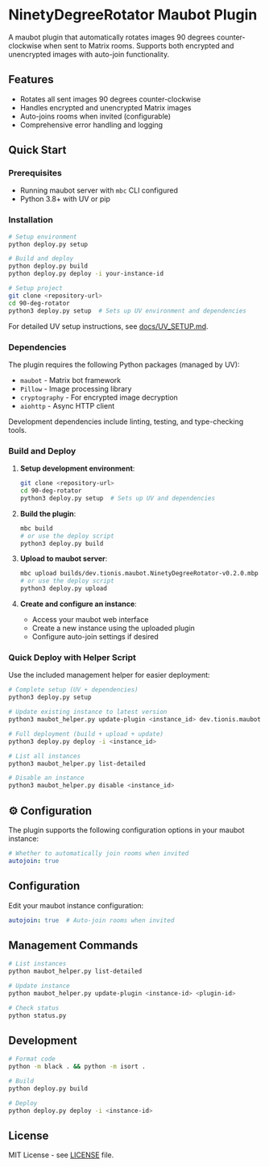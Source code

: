 # NinetyDegreeRotator Maubot Plugin

A maubot plugin that automatically rotates images 90 degrees counter-clockwise when sent to Matrix rooms. Supports both encrypted and unencrypted images with auto-join functionality.

## Features

- Rotates all sent images 90 degrees counter-clockwise
- Handles encrypted and unencrypted Matrix images
- Auto-joins rooms when invited (configurable)
- Comprehensive error handling and logging

## Quick Start

### Prerequisites
- Running maubot server with `mbc` CLI configured
- Python 3.8+ with UV or pip

### Installation

```bash
# Setup environment
python deploy.py setup

# Build and deploy
python deploy.py build
python deploy.py deploy -i your-instance-id

# Setup project
git clone <repository-url>
cd 90-deg-rotator
python3 deploy.py setup  # Sets up UV environment and dependencies
```

For detailed UV setup instructions, see [docs/UV_SETUP.md](docs/UV_SETUP.md).

### Dependencies

The plugin requires the following Python packages (managed by UV):
- `maubot` - Matrix bot framework
- `Pillow` - Image processing library
- `cryptography` - For encrypted image decryption
- `aiohttp` - Async HTTP client

Development dependencies include linting, testing, and type-checking tools.

### Build and Deploy

1. **Setup development environment**:
   ```bash
   git clone <repository-url>
   cd 90-deg-rotator
   python3 deploy.py setup  # Sets up UV and dependencies
   ```

2. **Build the plugin**:
   ```bash
   mbc build
   # or use the deploy script
   python3 deploy.py build
   ```

3. **Upload to maubot server**:
   ```bash
   mbc upload builds/dev.tionis.maubot.NinetyDegreeRotator-v0.2.0.mbp
   # or use the deploy script
   python3 deploy.py upload
   ```

4. **Create and configure an instance**:
   - Access your maubot web interface
   - Create a new instance using the uploaded plugin
   - Configure auto-join settings if desired

### Quick Deploy with Helper Script

Use the included management helper for easier deployment:

```bash
# Complete setup (UV + dependencies)
python3 deploy.py setup

# Update existing instance to latest version
python3 maubot_helper.py update-plugin <instance_id> dev.tionis.maubot.NinetyDegreeRotator

# Full deployment (build + upload + update)
python3 deploy.py deploy -i <instance_id>

# List all instances
python3 maubot_helper.py list-detailed

# Disable an instance
python3 maubot_helper.py disable <instance_id>
```

## ⚙️ Configuration

The plugin supports the following configuration options in your maubot instance:

```yaml
# Whether to automatically join rooms when invited
autojoin: true
```

## Configuration

Edit your maubot instance configuration:

```yaml
autojoin: true  # Auto-join rooms when invited
```

## Management Commands

```bash
# List instances
python maubot_helper.py list-detailed

# Update instance
python maubot_helper.py update-plugin <instance-id> <plugin-id>

# Check status
python status.py
```

## Development

```bash
# Format code
python -m black . && python -m isort .

# Build
python deploy.py build

# Deploy
python deploy.py deploy -i <instance-id>
```

## License

MIT License - see [LICENSE](LICENSE) file.
